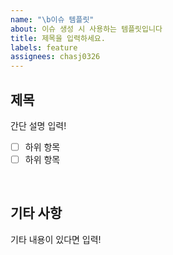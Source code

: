 ```yaml
---
name: "\b이슈 템플릿"
about: 이슈 생성 시 사용하는 템플릿입니다
title: 제목을 입력하세요.
labels: feature
assignees: chasj0326
---
```


## 제목

간단 설명 입력!

- [ ] 하위 항목
- [ ] 하위 항목

<br/>

## 기타 사항

기타 내용이 있다면 입력!
